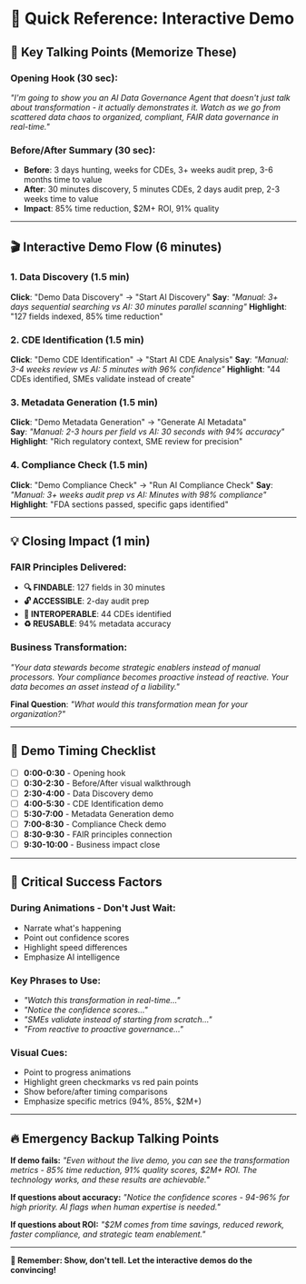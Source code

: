 # 🎯 **Quick Reference: Interactive Demo**

## 🚀 **Key Talking Points (Memorize These)**

### **Opening Hook (30 sec):**
*"I'm going to show you an AI Data Governance Agent that doesn't just talk about transformation - it actually demonstrates it. Watch as we go from scattered data chaos to organized, compliant, FAIR data governance in real-time."*

### **Before/After Summary (30 sec):**
- **Before**: 3 days hunting, weeks for CDEs, 3+ weeks audit prep, 3-6 months time to value
- **After**: 30 minutes discovery, 5 minutes CDEs, 2 days audit prep, 2-3 weeks time to value
- **Impact**: 85% time reduction, $2M+ ROI, 91% quality

---

## 🎬 **Interactive Demo Flow (6 minutes)**

### **1. Data Discovery (1.5 min)**
**Click**: "Demo Data Discovery" → "Start AI Discovery"
**Say**: *"Manual: 3+ days sequential searching vs AI: 30 minutes parallel scanning"*
**Highlight**: "127 fields indexed, 85% time reduction"

### **2. CDE Identification (1.5 min)**  
**Click**: "Demo CDE Identification" → "Start AI CDE Analysis"
**Say**: *"Manual: 3-4 weeks review vs AI: 5 minutes with 96% confidence"*
**Highlight**: "44 CDEs identified, SMEs validate instead of create"

### **3. Metadata Generation (1.5 min)**
**Click**: "Demo Metadata Generation" → "Generate AI Metadata"  
**Say**: *"Manual: 2-3 hours per field vs AI: 30 seconds with 94% accuracy"*
**Highlight**: "Rich regulatory context, SME review for precision"

### **4. Compliance Check (1.5 min)**
**Click**: "Demo Compliance Check" → "Run AI Compliance Check"
**Say**: *"Manual: 3+ weeks audit prep vs AI: Minutes with 98% compliance"*
**Highlight**: "FDA sections passed, specific gaps identified"

---

## 💡 **Closing Impact (1 min)**

### **FAIR Principles Delivered:**
- **🔍 FINDABLE**: 127 fields in 30 minutes
- **🔓 ACCESSIBLE**: 2-day audit prep  
- **🔄 INTEROPERABLE**: 44 CDEs identified
- **♻️ REUSABLE**: 94% metadata accuracy

### **Business Transformation:**
*"Your data stewards become strategic enablers instead of manual processors. Your compliance becomes proactive instead of reactive. Your data becomes an asset instead of a liability."*

**Final Question**: *"What would this transformation mean for your organization?"*

---

## 🎯 **Demo Timing Checklist**

- [ ] **0:00-0:30** - Opening hook
- [ ] **0:30-2:30** - Before/After visual walkthrough  
- [ ] **2:30-4:00** - Data Discovery demo
- [ ] **4:00-5:30** - CDE Identification demo
- [ ] **5:30-7:00** - Metadata Generation demo
- [ ] **7:00-8:30** - Compliance Check demo
- [ ] **8:30-9:30** - FAIR principles connection
- [ ] **9:30-10:00** - Business impact close

---

## 🚨 **Critical Success Factors**

### **During Animations - Don't Just Wait:**
- Narrate what's happening
- Point out confidence scores
- Highlight speed differences
- Emphasize AI intelligence

### **Key Phrases to Use:**
- *"Watch this transformation in real-time..."*
- *"Notice the confidence scores..."*
- *"SMEs validate instead of starting from scratch..."*
- *"From reactive to proactive governance..."*

### **Visual Cues:**
- Point to progress animations
- Highlight green checkmarks vs red pain points
- Show before/after timing comparisons
- Emphasize specific metrics (94%, 85%, $2M+)

---

## 🔥 **Emergency Backup Talking Points**

**If demo fails:** *"Even without the live demo, you can see the transformation metrics - 85% time reduction, 91% quality scores, $2M+ ROI. The technology works, and these results are achievable."*

**If questions about accuracy:** *"Notice the confidence scores - 94-96% for high priority. AI flags when human expertise is needed."*

**If questions about ROI:** *"$2M comes from time savings, reduced rework, faster compliance, and strategic team enablement."*

---

**🎯 Remember: Show, don't tell. Let the interactive demos do the convincing!** 